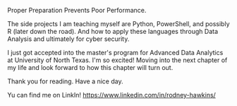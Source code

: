 Proper Preparation Prevents Poor Performance. 

The side projects I am teaching myself are Python, PowerShell, and possibly R (later down the road). And how to apply these languages through Data Analysis and ultimately for cyber security.

I just got accepted into the master's program for Advanced Data Analytics at University of North Texas. I'm so excited! Moving into the next chapter of my life and look forward to how this chapter will turn out.

Thank you for reading. Have a nice day.

Yu can find me on LinkIn!
https://www.linkedin.com/in/rodney-hawkins/

<!---
SavantLogics/SavantLogics is a ✨ special ✨ repository because its `README.md` (this file) appears on your GitHub profile.
You can click the Preview link to take a look at your changes.
--->
